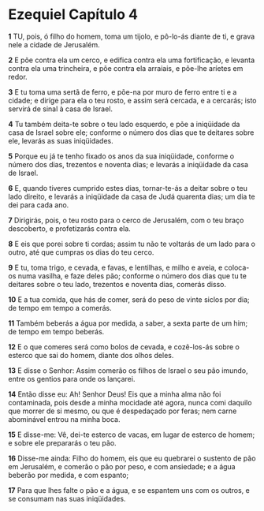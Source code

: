 # Ezequiel Capítulo 4

**1** 	TU, pois, ó filho do homem, toma um tijolo, e pô-lo-ás diante de ti, e grava nele a cidade de Jerusalém.

**2** 	E põe contra ela um cerco, e edifica contra ela uma fortificação, e levanta contra ela uma trincheira, e põe contra ela arraiais, e põe-lhe aríetes em redor.

**3** 	E tu toma uma sertã de ferro, e põe-na por muro de ferro entre ti e a cidade; e dirige para ela o teu rosto, e assim será cercada, e a cercarás; isto servirá de sinal à casa de Israel.

**4** 	Tu também deita-te sobre o teu lado esquerdo, e põe a iniqüidade da casa de Israel sobre ele; conforme o número dos dias que te deitares sobre ele, levarás as suas iniqüidades.

**5** 	Porque eu já te tenho fixado os anos da sua iniqüidade, conforme o número dos dias, trezentos e noventa dias; e levarás a iniqüidade da casa de Israel.

**6** 	E, quando tiveres cumprido estes dias, tornar-te-ás a deitar sobre o teu lado direito, e levarás a iniqüidade da casa de Judá quarenta dias; um dia te dei para cada ano.

**7** 	Dirigirás, pois, o teu rosto para o cerco de Jerusalém, com o teu braço descoberto, e profetizarás contra ela.

**8** 	E eis que porei sobre ti cordas; assim tu não te voltarás de um lado para o outro, até que cumpras os dias do teu cerco.

**9** 	E tu, toma trigo, e cevada, e favas, e lentilhas, e milho e aveia, e coloca-os numa vasilha, e faze deles pão; conforme o número dos dias que tu te deitares sobre o teu lado, trezentos e noventa dias, comerás disso.

**10** 	E a tua comida, que hás de comer, será do peso de vinte siclos por dia; de tempo em tempo a comerás.

**11** 	Também beberás a água por medida, a saber, a sexta parte de um him; de tempo em tempo beberás.

**12** 	E o que comeres será como bolos de cevada, e cozê-los-ás sobre o esterco que sai do homem, diante dos olhos deles.

**13** 	E disse o Senhor: Assim comerão os filhos de Israel o seu pão imundo, entre os gentios para onde os lançarei.

**14** 	Então disse eu: Ah! Senhor Deus! Eis que a minha alma não foi contaminada, pois desde a minha mocidade até agora, nunca comi daquilo que morrer de si mesmo, ou que é despedaçado por feras; nem carne abominável entrou na minha boca.

**15** 	E disse-me: Vê, dei-te esterco de vacas, em lugar de esterco de homem; e sobre ele prepararás o teu pão.

**16** 	Disse-me ainda: Filho do homem, eis que eu quebrarei o sustento de pão em Jerusalém, e comerão o pão por peso, e com ansiedade; e a água beberão por medida, e com espanto;

**17** 	Para que lhes falte o pão e a água, e se espantem uns com os outros, e se consumam nas suas iniqüidades.

